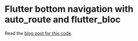 # Flutter bottom navigation with auto_route and flutter_bloc

Read the [blog post for this code](https://www.vojtech.net/posts/auto-route-bottom-navigation/).